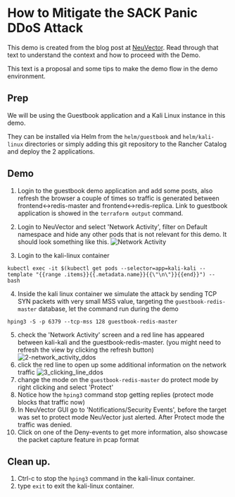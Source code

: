 # How to Mitigate the SACK Panic DDoS Attack

This demo is created from the blog post at [NeuVector](https://blog.neuvector.com/article/mitigate-sack-panic-ddos-attack).
Read through that text to understand the context and how to proceed with the Demo.

This text is a proposal and some tips to make the demo flow in the demo environment.

## Prep

We will be using the Guestbook application and a Kali Linux instance in this demo.

They can be installed via Helm from the `helm/guestbook` and `helm/kali-linux` directories or simply adding this git repository to the Rancher Catalog and deploy the 2 applications.

## Demo

1. Login to the guestbook demo application and add some posts, also refresh the browser a couple of times so traffic is generated between frontend<->redis-master and frontend<->redis-replica. Link to guestbook application is showed in the `terraform output` command.
2. Login to NeuVector and select 'Network Activity', filter on Default namespace and hide any other pods that is not relevant for this demo. It should look something like this.
![Network Activity](https://user-images.githubusercontent.com/254416/176678315-5c76c47c-c40f-4a87-9d4c-869e850a90d8.png)

3. Login to the kali-linux container
```
kubectl exec -it $(kubectl get pods --selector=app=kali-kali --template "{{range .items}}{{.metadata.name}}{{\"\n\"}}{{end}}") -- bash
```
4. Inside the kali linux container we simulate the attack by sending TCP SYN packets with very small MSS value, targeting the `guestbook-redis-master` database, let the command run during the demo
```
hping3 -S -p 6379 --tcp-mss 128 guestbook-redis-master
```
5. check the 'Network Activity' screen and a red line has appeared between kali-kali and the guestbook-redis-master. (you might need to refresh the view by clicking the refresh button)
![2-network_activity_ddos](https://user-images.githubusercontent.com/254416/176680459-c0e62bd6-6b06-4164-9f57-a0bafac07637.png)
6. click the red line to open up some additional information on the network traffic
![3_clicking_line_ddos](https://user-images.githubusercontent.com/254416/176681017-db708044-ad8e-4d8b-b667-4271d518217c.png)
7. change the mode on the `guestbook-redis-master` do protect mode by right clicking and select 'Protect'
8. Notice how the `hping3` command stop getting replies (protect mode blocks that traffic now)
9. In NeuVector GUI go to 'Notifications/Security Events', before the target was set to protect mode NeuVector just alerted. After Protect mode the traffic was denied.
10. Click on one of the Deny-events to get more information, also showcase the packet capture feature in pcap format

## Clean up.
1. Ctrl-c to stop the `hping3` command in the kali-linux container.
2. type `exit` to exit the kali-linux container.
